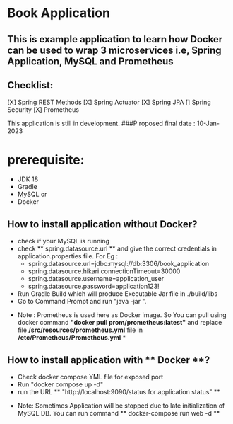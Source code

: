 # **Book Application**

## This is example application to learn how Docker can be used to wrap 3 microservices i.e, Spring Application, MySQL and Prometheus 

## Checklist:
[X] Spring REST Methods
[X] Spring Actuator
[X] Spring JPA
[] Spring Security
[X] Prometheus

This application is still in development. 
###P roposed final date : 10-Jan-2023

# prerequisite:
- JDK 18
- Gradle
- MySQL 
or 
- Docker

## How to install application without **Docker**?
- check if your MySQL is running
- check ** spring.datasource.url ** and give the correct credentials in application.properties file. For Eg :
	- spring.datasource.url=jdbc:mysql://db:3306/book_application
	- spring.datasource.hikari.connectionTimeout=30000
	- spring.datasource.username=application_user
	- spring.datasource.password=application123!
- Run Gradle Build which will produce Executable Jar file in ./build/libs
- Go to Command Prompt and run "java -jar <jar file name>". 

* Note : Prometheus is used here as Docker image. So You can pull using docker command **"docker pull prom/prometheus:latest"** and replace file **/src/resources/prometheus.yml** file in **/etc/Prometheus/Prometheus.yml** *

## How to install application with ** Docker **?
- Check docker compose YML file for exposed port
- Run "docker compose up -d"
- run the URL ** "http://localhost:9090/status for application status" **

* Note: Sometimes Application will be stopped due to late initialization of MySQL DB. You can run command ** docker-compose run web -d **

